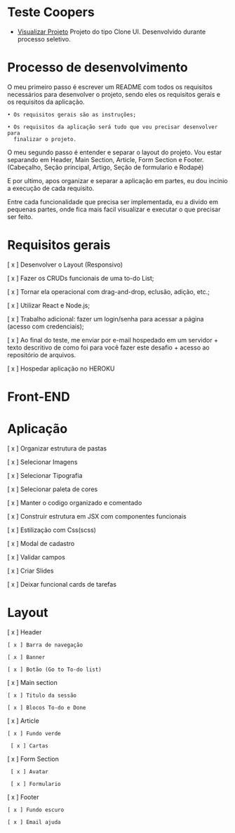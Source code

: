 # Teste Coopers

- <a href="https://coopers-pearl.vercel.app/">Visualizar Projeto</a>
  Projeto do tipo Clone UI. Desenvolvido durante processo seletivo.

# Processo de desenvolvimento

O meu primeiro passo é escrever um README com todos os requisitos necessários para
desenvolver o projeto, sendo eles os requisitos gerais e os requisitos da aplicação.

    • Os requisitos gerais são as instruções;

    • Os requisitos da aplicação será tudo que vou precisar desenvolver para
      finalizar o projeto.

O meu segundo passo é entender e separar o layout do projeto. Vou estar separando em
Header, Main Section, Article, Form Section e Footer. (Cabeçalho, Seção principal, Artigo, Seção de formulario e Rodapé)

E por ultimo, apos organizar e separar a aplicação em partes, eu dou incinio a execução de cada requisito.

Entre cada funcionalidade que precisa ser implementada, eu a divido em pequenas partes, onde fica mais facil visualizar e executar o que precisar ser feito.

# Requisitos gerais

[ x ] Desenvolver o Layout (Responsivo)

[ x ] Fazer os CRUDs funcionais de uma to-do List;

[ x ] Tornar ela operacional com drag-and-drop, eclusão, adição, etc.;

[ x ] Utilizar React e Node.js;

[ x ] Trabalho adicional: fazer um login/senha para acessar a página (acesso com credenciais);

[ x ] Ao final do teste, me enviar por e-mail hospedado em um servidor + texto descritivo de como
foi para você fazer este desafio + acesso ao repositório de arquivos.

[ x ] Hospedar aplicação no HEROKU

# Front-END

# Aplicação

[ x ] Organizar estrutura de pastas

[ x ] Selecionar Imagens

[ x ] Selecionar Tipografia

[ x ] Selecionar paleta de cores

[ x ] Manter o codigo organizado e comentado

[ x ] Construir estrutura em JSX com componentes funcionais

[ x ] Estilização com Css(scss)

[ x ] Modal de cadastro

[ x ] Validar campos

[ x ] Criar Slides

[ x ] Deixar funcional cards de tarefas

# Layout

[ x ] Header

    [ x ] Barra de navegação

    [ x ] Banner

    [ x ] Botão (Go to To-do list)

[ x ] Main section

    [ x ] Titulo da sessão

    [ x ] Blocos To-do e Done

[ x ] Article

    [ x ] Fundo verde

     [ x ] Cartas

[ x ] Form Section

     [ x ] Avatar

     [ x ] Formulario

[ x ] Footer

    [ x ] Fundo escuro

    [ x ] Email ajuda
